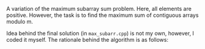 A variation of the maximum subarray sum problem. Here, all elements are positive. However, the task is to find the maximum sum of contiguous arrays modulo m.

Idea behind the final solution (in `max_subarr.cpp`) is not my own, however, I coded it myself. The rationale behind the algorithm is as follows:

